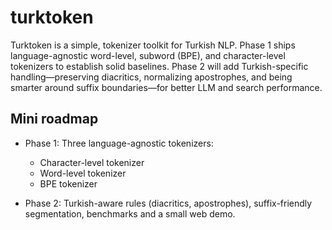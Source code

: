 # turktoken
Turktoken is a simple, tokenizer toolkit for Turkish NLP. Phase 1 ships language-agnostic word-level, subword (BPE), and character-level tokenizers to establish solid baselines. Phase 2 will add Turkish-specific handling—preserving diacritics, normalizing apostrophes, and being smarter around suffix boundaries—for better LLM and search performance.

## Mini roadmap
- Phase 1: Three language-agnostic tokenizers:
  - Character-level tokenizer
  - Word-level tokenizer
  - BPE tokenizer 

- Phase 2: Turkish-aware rules (diacritics, apostrophes), suffix-friendly segmentation, benchmarks and a small web demo.
